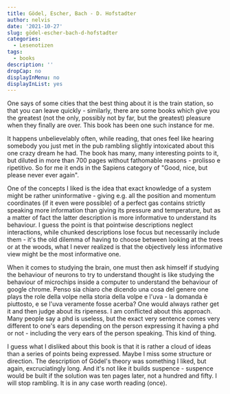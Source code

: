 ```yaml
---
title: Gödel, Escher, Bach - D. Hofstadter
author: nelvis
date: '2021-10-27'
slug: gödel-escher-bach-d-hofstadter
categories:
  - Lesenotizen
tags:
  - books
description: ''
dropCap: no
displayInMenu: no
displayInList: yes
---
```


One says of some cities that the best thing about it is the train station, so that you can leave quickly - similarly, there are some books which give you the greatest (not the only, possibly not by far, but the greatest) pleasure when they finally are over. This book has been one such instance for me.

It happens unbelievelably often, while reading, that ones feel like hearing somebody you just met in the pub rambling slightly intoxicated about this one crazy dream he had. The book has many, many interesting points to it, but diluted in more than 700 pages without fathomable reasons - prolisso e ripetitivo. So for me it ends in the Sapiens category of "Good, nice, but please never ever again".

One of the concepts I liked is the idea that exact knowledge of a system might be rather uninformative - giving e.g. all the position and momentum coordinates (if it even were possible) of a perfect gas contains strictly speaking more information than giving its pressure and temperature, but as a matter of fact the latter description is more informative to understand its behaviour. I guess the point is that pointwise descriptions neglect interactions, while chunked descriptions lose focus but necessarily include them - it's the old dilemma of having to choose between looking at the trees or at the woods, what I never realized is that the objectively less informative view might be the most informative one.

When it comes to studying the brain, one must then ask himself if studying the behaviour of neurons to try to understand thought is like studying the behaviour of microchips inside a computer to understand the behaviour of google chrome. Penso sia chiaro che dicendo una cosa del genere one plays the role della volpe nella storia della volpe e l'uva - la domanda è piuttosto, e se l'uva veramente fosse acerba? One would always rather get it and then judge about its ripeness. I am conflicted about this approach. Many people say a phd is useless, but the exact very sentence comes very different to one's ears depending on the person expressing it having a phd or not - including the very ears of the person speaking. This kind of thing.

I guess what I disliked about this book is that it is rather a cloud of ideas than a series of points being expressed. Maybe I miss some structure or direction. The description of Gödel's theory was something I liked, but again, excruciatingly long. And it's not like it builds suspence - suspence would be built if the solution was ten pages later, not a hundred and fifty. I will stop rambling. It is in any case worth reading (once).